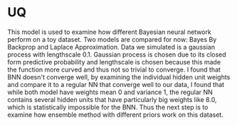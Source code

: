 # UQ
This model is used to examine how different Bayesian neural network perform on a toy dataset.
Two models are compared for now: Bayes By Backprop and Laplace Approximation. Data we simulated is a gaussian process with lengthscale 0.1.
Gaussian process is chosen due to its closed form predictive probability and lengthscale is chosen because this made the function more curved and thus not so trivial to converge.
I found that BNN doesn't converge well, by examining the individual hidden unit weights and compare it to a regular NN that converge well to our data, I found that while both model have weights mean 0 and variance 1, the regular NN contains several hidden units that have particularly big weights like 8.0, which is statistically impossible for the BNN. Thus the next step is to examine how ensemble method with different priors work on this dataset.
